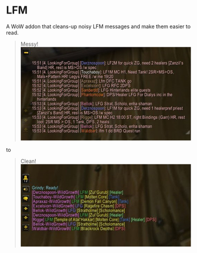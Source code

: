 # LFM

A WoW addon that cleans-up noisy LFM messages and make them easier to read.

> Messy!
> ![Screenshot](screenshots/messy.jpg)

to

> Clean!
> ![Screenshot](screenshots/clean.jpg)
